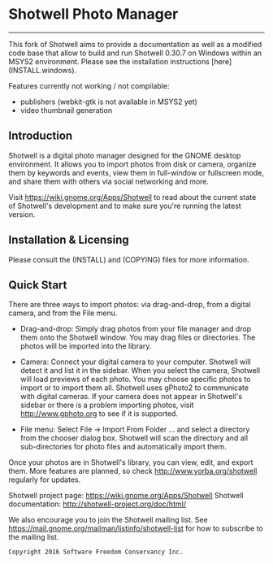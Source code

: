 # Shotwell Photo Manager
----------------------

This fork of Shotwell aims to provide a documentation as well as a 
modified code base that allow to build and run Shotwell 0.30.7 
on Windows within an MSYS2 environment. 
Please see the installation instructions [here] (INSTALL.windows).

Features currently not working / not compilable:
- publishers (webkit-gtk is not available in MSYS2 yet)
- video thumbnail generation
    
## Introduction
Shotwell is a digital photo manager designed for the GNOME desktop
environment.  It allows you to import photos from disk or camera,
organize them by keywords and events, view them in full-window or fullscreen
mode, and share them with others via social networking and more.

Visit https://wiki.gnome.org/Apps/Shotwell to read about the current state of
Shotwell's development and to make sure you're running the latest version.

## Installation & Licensing
Please consult the (INSTALL) and (COPYING) files for more information.
    
## Quick Start
    
There are three ways to import photos: via drag-and-drop, from a digital
camera, and from the File menu.
    
* Drag-and-drop: Simply drag photos from your file manager and drop them
onto the Shotwell window.  You may drag files or directories.  The photos
will be imported into the library.
    
* Camera: Connect your digital camera to your computer.  Shotwell will 
detect it and list it in the sidebar.  When you select the camera, Shotwell 
will load previews of each photo.  You may choose specific photos to 
import or to import them all. 
Shotwell uses gPhoto2 to communicate with digital cameras.  If your camera 
does not appear in Shotwell's sidebar or there is a problem importing
photos, visit http://www.gphoto.org to see if it is supported.
    
* File menu: Select File -> Import From Folder ... and select a directory
from the chooser dialog box.  Shotwell will scan the directory and all
sub-directories for photo files and automatically import them.
    
Once your photos are in Shotwell's library, you can view, edit, and export
them.  More features are planned, so check http://www.yorba.org/shotwell
regularly for updates.

    
Shotwell project page:      https://wiki.gnome.org/Apps/Shotwell
Shotwell documentation:     http://shotwell-project.org/doc/html/
    
We also encourage you to join the Shotwell mailing list. See
https://mail.gnome.org/mailman/listinfo/shotwell-list for how to subscribe
to the mailing list.

    Copyright 2016 Software Freedom Conservancy Inc.


